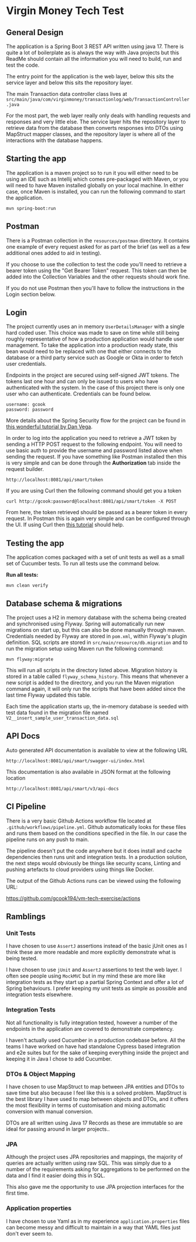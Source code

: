 # Virgin Money Tech Test

## General Design
The application is a Spring Boot 3 REST API written using java 17. There is quite a lot of boilerplate as is always the way with Java projects but this ReadMe should contain all the information you will need to build, run and test the code. 

The entry point for the application is the web layer, below this sits the service layer and below this sits the repository layer.

The main Transaction data controller class lives at `src/main/java/com/virginmoney/transactionlog/web/TransactionController.java`

For the most part, the web layer really only deals with handling requests and responses and very little else. The service layer hits the repository layer to retrieve data from the database then converts responses into DTOs using MapStruct mapper classes, and the repository layer is where all of the interactions with the database happens.

## Starting the app

The application is a maven project so to run it you will either need to be using an IDE such as Intellij which comes pre-packaged with Maven, or you will need to have Maven installed globally on your local machine. In either case, once Maven is installed, you can run the following command to start the application. 

```
mvn spring-boot:run
```

## Postman
There is a Postman collection in the `resources/postman` directory. It contains one example of every request asked for as part of the brief (as well as a few additional ones added to aid in testing).

If you choose to use the collection to test the code you'll need to retrieve a bearer token using the "Get Bearer Token" request. This token can then be added into the Collection Variables and the other requests should work fine.

If you do not use Postman then you'll have to follow the instructions in the Login section below. 

## Login

The project currently uses an in memory `UserDetailsManager` with a single hard coded user. This choice was made to save on time while still being roughly representative of how a production application would handle user management. To take the application into a production ready state, this bean would need to be replaced with one that either connects to the database or a third party service such as Google or Okta in order to fetch user credentials.

Endpoints in the project are secured using self-signed JWT tokens. The tokens last one hour and can only be issued to users who have authenticated with the system. In the case of this project there is only one user who can authenticate. Credentials can be found below. 

```
username: gcook
password: password
```

More details about the Spring Security flow for the project can be found in [this wonderful tutorial by Dan Vega](https://www.danvega.dev/blog/spring-security-jwt). 

In order to log into the application you need to retrieve a JWT token by sending a HTTP POST request to the following endpoint. You will need to use basic auth to provide the username and password listed above when sending the request. If you have something like Postman installed then this is very simple and can be done through the **Authorization** tab inside the request builder.

```
http://localhost:8081/api/smart/token
```
If you are using Curl then the following command should get you a token 

```
curl http://gcook:password@localhost:8081/api/smart/token -X POST
```
From here, the token retrieved should be passed as a bearer token in every request. In Postman this is again very simple and can be configured through the UI. If using Curl then [this tutorial](https://reqbin.com/req/c-hlt4gkzd/curl-bearer-token-authorization-header-example) should help. 


## Testing the app

The application comes packaged with a set of unit tests as well as a small set of Cucumber tests. To run all tests use the command below.

**Run all tests:**

```
mvn clean verify
```

## Database schema & migrations

The project uses a H2 in memory database with the schema being created and synchronised using Flyway.
Spring will automatically run new migrations on start up, but this can also be done manually through maven.
Credentials needed by Flyway are stored in `pom.xml`, within Flyway's plugin definition.
SQL scripts are stored in `src/main/resource/db.migration` and to run the migration setup
using Maven run the following command:

```
mvn flyway:migrate
```

This will run all scripts in the directory listed above. Migration history is stored in a table called
`flyway_schema_history`. This means that whenever a new script is added to the directory, and you run the Maven migration
command again, it will only run the scripts that have been added since the last time Flyway updated this table.

Each time the application starts up, the in-memory database is seeded with test data found in the migration file named `V2__insert_sample_user_transaction_data.sql`

## API Docs
Auto generated API documentation is available to view at the following URL 
```
http://localhost:8081/api/smart/swagger-ui/index.html
```

This documentation is also available in JSON format at the following location 
```
http://localhost:8081/api/smart/v3/api-docs
```

## CI Pipeline
There is a very basic Github Actions workflow file located at `.github/workflows/pipeline.yml`. Github automatically looks for these files and runs them based on the conditions specified in the file. In our case the pipeline runs on any push to main. 

The pipeline doesn't put the code anywhere but it does install and cache dependencies then runs unit and integration tests. In a production solution, the next steps would obviously be things like security scans, Linting and pushing artefacts to cloud providers using things like Docker. 

The output of the Github Actions runs can be viewed using the following URL: 

https://github.com/gcook194/vm-tech-exercise/actions

## Ramblings

### Unit Tests
I have chosen to use `AssertJ` assertions instead of the basic jUnit ones as I think these are more readable and more explicitly demonstrate 
what is being tested. 

I have chosen to use `jUnit` and `AssertJ` assertions to test the web layer. I often see people using `MockMVC` but in my mind these are more like integration tests as they start up a partial Spring Context and offer a lot of Spring behaviours. I prefer keeping my unit tests as simple as possible and integration tests elsewhere. 

### Integration Tests
Not all functionality is fully integration tested, however a number of 
the endpoints in the application are covered to demonstrate competency. 

I haven't actually used Cucumber in a production codebase before. All the teams I have worked on have had standalone Cypress based integration and e2e suites but for the sake of keeping everything inside the project and keeping it in Java I chose to add Cucumber.

### DTOs & Object Mapping
I have chosen to use MapStruct to map between JPA entities and DTOs to save time but also because I feel like this 
is a solved problem. MapStruct is the best library I have used to map 
between objects and DTOs, and it offers the most flexibility in terms of customisation and mixing automatic conversion 
with manual conversion. 

DTOs are all written using Java 17 Records as these are immutable so are ideal for passing around in larger projects..

### JPA
Although the project uses JPA repositories and mappings, the majority of queries are actually written using raw SQL. This was simply due to a number of the requirements asking for aggregations to be performed on the data and I find it easier doing this in SQL. 

This also gave me the opportunity to use JPA projection interfaces for the first time.

### Application properties 
I have chosen to use Yaml as in my experience `application.properties` files can become messy and difficult to maintain
in a way that YAML files just don't ever seem to.
